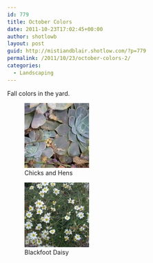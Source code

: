 ```yaml
---
id: 779
title: October Colors
date: 2011-10-23T17:02:45+00:00
author: shotlowb
layout: post
guid: http://mistiandblair.shotlow.com/?p=779
permalink: /2011/10/23/october-colors-2/
categories:
  - Landscaping
---
```

Fall colors in the yard.

<div id='gallery-16' class='gallery galleryid-779 gallery-columns-3 gallery-size-thumbnail'>
  <figure class='gallery-item'> 
  
  <div class='gallery-icon landscape'>
    <a href='/vendor/uploads/2011/10/PA220012.jpg'><img width="150" height="150" src="/vendor/uploads/2011/10/PA220012-150x150.jpg" class="attachment-thumbnail size-thumbnail" alt="Chicks and Hens" aria-describedby="gallery-16-766" /></a>
  </div><figcaption class='wp-caption-text gallery-caption' id='gallery-16-766'> Chicks and Hens </figcaption></figure><figure class='gallery-item'> 
  
  <div class='gallery-icon portrait'>
    <a href='/vendor/uploads/2011/10/PA220013.jpg'><img width="150" height="150" src="/vendor/uploads/2011/10/PA220013-150x150.jpg" class="attachment-thumbnail size-thumbnail" alt="Blackfoot Daisy" aria-describedby="gallery-16-767" /></a>
  </div><figcaption class='wp-caption-text gallery-caption' id='gallery-16-767'> Blackfoot Daisy </figcaption></figure>
</div>